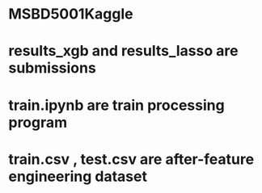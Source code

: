 # MSBD5001Kaggle
# results_xgb and results_lasso are submissions
# train.ipynb are train processing program
# train.csv , test.csv are after-feature engineering dataset 
